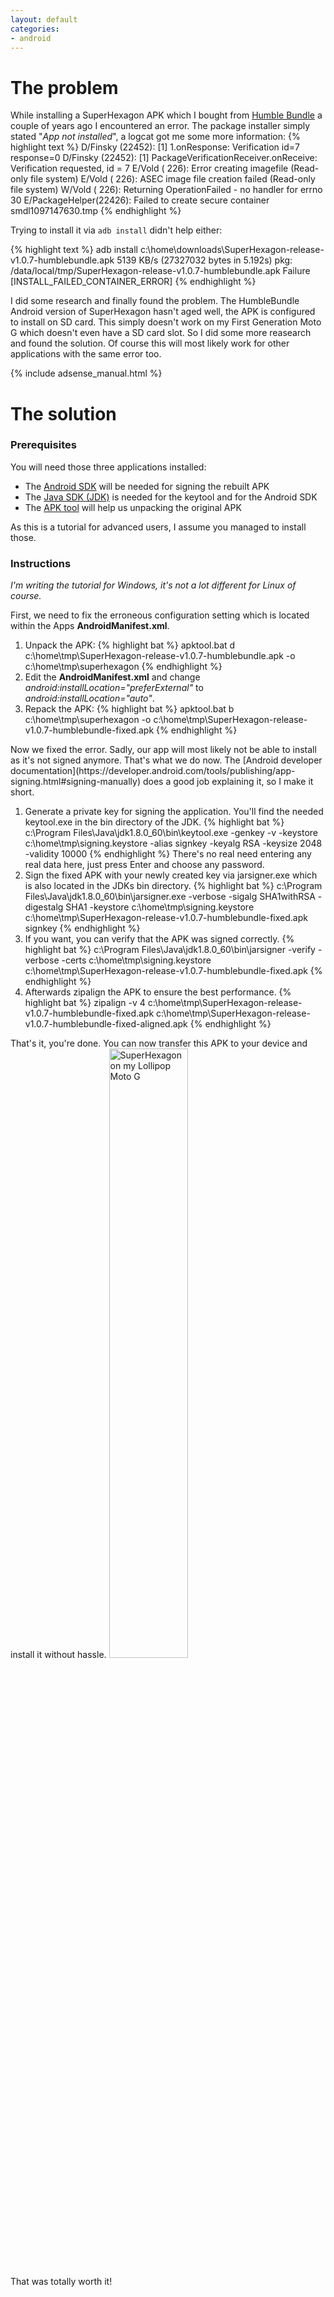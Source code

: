 ```yaml
---
layout: default
categories:
- android
---
```

# The problem

While installing a SuperHexagon APK which I bought from [Humble Bundle](https://www.humblebundle.com/store/p/superhexagon_storefront) a couple of years ago I encountered an error. The package installer simply stated "*App not installed*", a logcat got me some more information:
{% highlight text %}
D/Finsky  (22452): [1] 1.onResponse: Verification id=7 response=0
D/Finsky  (22452): [1] PackageVerificationReceiver.onReceive: Verification requested, id = 7
E/Vold    (  226): Error creating imagefile (Read-only file system)
E/Vold    (  226): ASEC image file creation failed (Read-only file system)
W/Vold    (  226): Returning OperationFailed - no handler for errno 30
E/PackageHelper(22426): Failed to create secure container smdl1097147630.tmp
{% endhighlight %}

Trying to install it via `adb install` didn't help either:

{% highlight text %}
adb install c:\home\downloads\SuperHexagon-release-v1.0.7-humblebundle.apk
5139 KB/s (27327032 bytes in 5.192s)
    pkg: /data/local/tmp/SuperHexagon-release-v1.0.7-humblebundle.apk
Failure [INSTALL_FAILED_CONTAINER_ERROR]
{% endhighlight %}

I did some research and finally found the problem. The HumbleBundle Android version of SuperHexagon hasn't aged well, the APK is configured to install on SD card. This simply doesn't work on my First Generation Moto G which doesn't even have a SD card slot. So I did some more reasearch and found the solution. Of course this will most likely work for other applications with the same error too.
<!--more-->
{% include adsense_manual.html %}
# The solution

### Prerequisites
You will need those three applications installed:

* The [Android SDK](http://developer.android.com/sdk/index.html) will be needed for signing the rebuilt APK
* The [Java SDK (JDK)](http://www.oracle.com/technetwork/java/javase/downloads/index.html) is needed for the keytool and for the Android SDK
* The [APK tool](http://ibotpeaches.github.io/Apktool/install/) will help us unpacking the original APK

As this is a tutorial for advanced users, I assume you managed to install those.

### Instructions

*I'm writing the tutorial for Windows, it's not a lot different for Linux of course.*

First, we need to fix the erroneous configuration setting which is located within the Apps **AndroidManifest.xml**.
<ol>
<li>Unpack the APK:
{% highlight bat %}
apktool.bat d c:\home\tmp\SuperHexagon-release-v1.0.7-humblebundle.apk -o c:\home\tmp\superhexagon
{% endhighlight %}</li>
<li>Edit the <b>AndroidManifest.xml</b> and change <i>android:installLocation="preferExternal"</i> to <i>android:installLocation="auto"</i>.</li>
<li>Repack the APK:
{% highlight bat %}
apktool.bat b c:\home\tmp\superhexagon -o c:\home\tmp\SuperHexagon-release-v1.0.7-humblebundle-fixed.apk
{% endhighlight %}</li>
</ol>
Now we fixed the error. Sadly, our app will most likely not be able to install as it's not signed anymore. That's what we do now. The [Android developer documentation](https://developer.android.com/tools/publishing/app-signing.html#signing-manually) does a good job explaining it, so I make it short.
<ol>
<li>Generate a private key for signing the application. You'll find the needed keytool.exe in the bin directory of the JDK.
{% highlight bat %}
c:\Program Files\Java\jdk1.8.0_60\bin\keytool.exe -genkey -v -keystore c:\home\tmp\signing.keystore -alias signkey -keyalg RSA -keysize 2048 -validity 10000
{% endhighlight %}
There's no real need entering any real data here, just press Enter and choose any password.</li>
<li>Sign the fixed APK with your newly created key via jarsigner.exe which is also located in the JDKs bin directory.
{% highlight bat %}
c:\Program Files\Java\jdk1.8.0_60\bin\jarsigner.exe -verbose -sigalg SHA1withRSA -digestalg SHA1 -keystore c:\home\tmp\signing.keystore c:\home\tmp\SuperHexagon-release-v1.0.7-humblebundle-fixed.apk signkey
{% endhighlight %}</li>
<li>If you want, you can verify that the APK was signed correctly.
{% highlight bat %}
c:\Program Files\Java\jdk1.8.0_60\bin\jarsigner -verify -verbose -certs c:\home\tmp\signing.keystore c:\home\tmp\SuperHexagon-release-v1.0.7-humblebundle-fixed.apk
{% endhighlight %}</li>
<li>Afterwards zipalign the APK to ensure the best performance.
{% highlight bat %}
zipalign -v 4 c:\home\tmp\SuperHexagon-release-v1.0.7-humblebundle-fixed.apk c:\home\tmp\SuperHexagon-release-v1.0.7-humblebundle-fixed-aligned.apk
{% endhighlight %}</li>
</ol>
That's it, you're done. You can now transfer this APK to your device and install it without hassle.

<img src="{{ site.url }}/assets/images/2015/2015-09-18-superhexagon_android_lollipop.png" alt="SuperHexagon on my Lollipop Moto G" style= "width: 50%;">

That was totally worth it!
